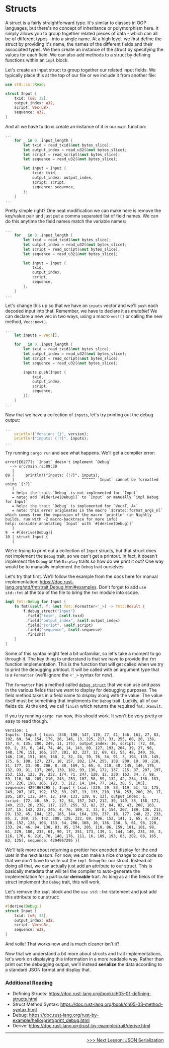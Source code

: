# Structs

A struct is a fairly straightforward type.
It's similar to classes in OOP languages, but there's no concept of inheritance or polymorphism here.
It simply allows you to group together related pieces of data - which can all be of different types - into a single name.
At a high level, we first define the struct by providing it's name, the names of the different fields and their associated types.
We then create an instance of the struct by specifying the values for each field.
We can also add methods to a struct by defining functions within an `impl` block.

Let's create an input struct to group together our related input fields.
We typically place this at the top of our file or we include it from another file:

```rust
use std::io::Read;

struct Input {
    txid: [u8; 32],
    output_index: u32,
    script: Vec<u8>,
    sequence: u32,
}
```

And all we have to do is create an instance of it in our `main` function:

```rust
...
    for _ in 0..input_length {
        let txid = read_txid(&mut bytes_slice);
        let output_index = read_u32(&mut bytes_slice);
        let script = read_script(&mut bytes_slice);
        let sequence = read_u32(&mut bytes_slice);

        let input = Input {
            txid: txid,
            output_index: output_index,
            script: script,
            sequence: sequence,
        };
    }
...
```

Pretty simple right?
One neat modification we can make here is remove the key/value pair and just put a comma separated list of field names.
We can do this anytime the field names match the variable names:

```rust
...
    for _ in 0..input_length {
        let txid = read_txid(&mut bytes_slice);
        let output_index = read_u32(&mut bytes_slice);
        let script = read_script(&mut bytes_slice);
        let sequence = read_u32(&mut bytes_slice);

        let input = Input {
            txid,
            output_index,
            script,
            sequence,
        };
    }
...
```

Let's change this up so that we have an `inputs` vector and we'll `push` each decoded input into that.
Remember, we have to declare it as *mutable*! We can declare a new vec in two ways, using a macro `vec![]` or calling the new method, `Vec::new()`.

```rust
...
    let inputs = vec![];

    for _ in 0..input_length {
        let txid = read_txid(&mut bytes_slice);
        let output_index = read_u32(&mut bytes_slice);
        let script = read_script(&mut bytes_slice);
        let sequence = read_u32(&mut bytes_slice);

        inputs.push(Input {
            txid,
            output_index,
            script,
            sequence,
        });
    }
...
```

Now that we have a collection of `inputs`, let's try printing out the debug output:

```rust
...
    println!("Version: {}", version);
    println!("Inputs: {:?}", inputs);
...
```

Try running `cargo run` and see what happens.
We'll get a compiler error:
```console
error[E0277]: `Input` doesn't implement `Debug`
  --> src/main.rs:89:30
   |
89 |     println!("Inputs: {:?}", inputs);
   |                              ^^^^^^ `Input` cannot be formatted using `{:?}`
   |
   = help: the trait `Debug` is not implemented for `Input`
   = note: add `#[derive(Debug)]` to `Input` or manually `impl Debug for Input`
   = help: the trait `Debug` is implemented for `Vec<T, A>`
   = note: this error originates in the macro `$crate::format_args_nl` which comes from the expansion of the macro `println` (in Nightly builds, run with -Z macro-backtrace for more info)
help: consider annotating `Input` with `#[derive(Debug)]`
   |
9  + #[derive(Debug)]
10 | struct Input {
   |
```

We're trying to print out a collection of `Input` structs, but that struct does not implement the `Debug` trait, so we can't get a printout.
In fact, it doesn't implement the `Debug` or the `Display` traits so how do we print it out? One way would be to manually implement the `Debug` trait ourselves.

Let's try that first.
We'll follow the example from the docs here for manual implementation: https://doc.rust-lang.org/std/fmt/trait.Debug.html#examples.
Don't forget to add `use std::fmt` at the top of the file to bring the `fmt` module into scope.

```rust
impl fmt::Debug for Input {
    fn fmt(&self, f: &mut fmt::Formatter<'_>) -> fmt::Result {
        f.debug_struct("Input")
         .field("txid", &self.txid)
         .field("output_index", &self.output_index)
         .field("script", &self.script)
         .field("sequence", &self.sequence)
         .finish()
    }
}
```

Some of this syntax might feel a bit unfamiliar, so let's take a moment to go through it.
The key thing to understand is that we have to provide the `fmt` function implementation.
This is the function that will get called when we try to print the debugging printout.
It will be called with an argument type that is a `Formatter` (we'll ignore the `<'_>` syntax for now).

The `Formatter` has a method called [`debug_struct`](https://doc.rust-lang.org/std/fmt/struct.Formatter.html#method.debug_struct) that we can use and pass in the various fields that we want to display for debugging purposes.
The field method takes in a field name to display along with the value.
The value itself must be something that implements the `Debug` trait.
Luckily, all of our fields do.
At the end, we call `finish` which returns the required `fmt::Result`.

If you try running `cargo run` now, this should work.
It won't be very pretty or easy to read though.

```shell
Version: 1
Inputs: [Input { txid: [248, 198, 147, 119, 27, 41, 146, 161, 27, 83, 192, 69, 54, 154, 179, 26, 146, 13, 225, 217, 33, 255, 60, 20, 138, 157, 4, 135, 200, 249, 11, 175], output_index: 16, script: [72, 48, 69, 2, 33, 0, 144, 74, 46, 14, 143, 89, 127, 193, 204, 39, 27, 98, 148, 176, 151, 166, 237, 201, 82, 227, 12, 69, 62, 53, 48, 249, 36, 146, 116, 151, 105, 168, 2, 32, 24, 70, 76, 34, 91, 3, 194, 135, 145, 175, 6, 188, 127, 237, 18, 157, 202, 174, 255, 158, 200, 19, 90, 218, 31, 177, 23, 98, 206, 8, 30, 169, 1, 65, 4, 218, 40, 145, 146, 176, 132, 93, 91, 137, 206, 130, 102, 93, 136, 172, 137, 215, 87, 207, 197, 253, 153, 123, 29, 232, 174, 71, 247, 120, 12, 230, 163, 34, 7, 88, 59, 116, 88, 209, 210, 243, 253, 107, 58, 59, 132, 42, 234, 158, 183, 137, 226, 190, 165, 123, 3, 212, 14, 104, 77, 142, 30, 5, 105], sequence: 4294967295 }, Input { txid: [229, 29, 33, 119, 51, 43, 175, 249, 207, 187, 192, 132, 39, 207, 13, 133, 210, 138, 253, 200, 20, 17, 205, 187, 132, 244, 12, 149, 133, 139, 8, 13], output_index: 1, script: [72, 48, 69, 2, 32, 54, 157, 247, 212, 39, 149, 35, 158, 171, 249, 212, 26, 238, 117, 227, 255, 32, 82, 23, 84, 82, 43, 208, 103, 137, 15, 142, 237, 246, 4, 76, 109, 2, 33, 0, 154, 207, 189, 136, 213, 29, 132, 45, 184, 122, 185, 144, 164, 139, 237, 18, 177, 248, 22, 233, 85, 2, 208, 25, 142, 208, 128, 222, 69, 106, 152, 141, 1, 65, 4, 224, 236, 152, 138, 103, 153, 54, 206, 168, 10, 136, 230, 6, 61, 98, 220, 133, 24, 46, 84, 138, 83, 95, 174, 205, 110, 86, 159, 181, 101, 99, 61, 229, 180, 232, 61, 90, 17, 251, 173, 139, 1, 144, 140, 231, 30, 3, 116, 176, 6, 216, 70, 148, 176, 111, 16, 189, 193, 83, 202, 88, 165, 63, 135], sequence: 4294967295 }]
```

We'll talk more about returning a prettier hex encoded display for the end user in the next lesson.
For now, we can make a nice change to our code so that we don't have to write out the `impl Debug` for our struct.
Instead of doing all that, we can actually just add an attribute to our struct.
This is basically metadata that will tell the compiler to auto-generate the implementation for a particular **derivable** trait.
As long as all the fields of the struct implement the `Debug` trait, this will work.

Let's remove the `impl` block and the `use std::fmt` statement and just add this attribute to our struct:

```rust
#[derive(Debug)]
struct Input {
    txid: [u8; 32],
    output_index: u32,
    script: Vec<u8>,
    sequence: u32,
}
```

And voila! That works now and is much cleaner isn't it? 

Now that we understand a bit more about structs and trait implementations, let's work on displaying this information in a more readable way.
Rather than print out the debugging output, we'll instead **serialize** the data according to a standard JSON format and display that.

### Additional Reading
* Defining Structs: https://doc.rust-lang.org/book/ch05-01-defining-structs.html
* Struct Method Syntax: https://doc.rust-lang.org/book/ch05-03-method-syntax.html
* Debug: https://doc.rust-lang.org/rust-by-example/hello/print/print_debug.html
* Derive: https://doc.rust-lang.org/rust-by-example/trait/derive.html

<hr/>

<div>
    <p align="right"><a href="14_json_serialization.md">>>> Next Lesson: JSON Serialization</a></p>
</div>
